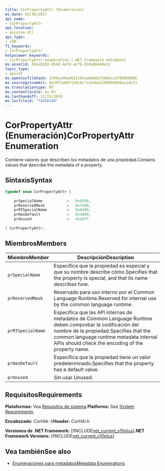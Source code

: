 ```yaml
---
title: CorPropertyAttr (Enumeración)
ms.date: 03/30/2017
api_name:
- CorPropertyAttr
api_location:
- mscoree.dll
api_type:
- COM
f1_keywords:
- CorPropertyAttr
helpviewer_keywords:
- CorPropertyAttr enumeration [.NET Framework metadata]
ms.assetid: 58ac8202-854d-4efd-acfb-d2da8b446e12
topic_type:
- apiref
ms.openlocfilehash: 2d49a146a465210cea8466a75666ca3f800b090b
ms.sourcegitcommit: 9a39f2a06f110c9c7ca54ba216900d038aa14ef3
ms.translationtype: MT
ms.contentlocale: es-ES
ms.lasthandoff: 11/23/2019
ms.locfileid: "74450140"
---
```

# <a name="corpropertyattr-enumeration"></a><span data-ttu-id="33574-102">CorPropertyAttr (Enumeración)</span><span class="sxs-lookup"><span data-stu-id="33574-102">CorPropertyAttr Enumeration</span></span>
<span data-ttu-id="33574-103">Contiene valores que describen los metadatos de una propiedad.</span><span class="sxs-lookup"><span data-stu-id="33574-103">Contains values that describe the metadata of a property.</span></span>  
  
## <a name="syntax"></a><span data-ttu-id="33574-104">Sintaxis</span><span class="sxs-lookup"><span data-stu-id="33574-104">Syntax</span></span>  
  
```cpp  
typedef enum CorPropertyAttr {  
  
    prSpecialName           =   0x0200,   
    prReservedMask          =   0xf400,  
    prRTSpecialName         =   0x0400,  
    prHasDefault            =   0x1000,  
    prUnused                =   0xe9ff  
  
} CorPropertyAttr;  
```  
  
## <a name="members"></a><span data-ttu-id="33574-105">Miembros</span><span class="sxs-lookup"><span data-stu-id="33574-105">Members</span></span>  
  
|<span data-ttu-id="33574-106">Miembro</span><span class="sxs-lookup"><span data-stu-id="33574-106">Member</span></span>|<span data-ttu-id="33574-107">Descripción</span><span class="sxs-lookup"><span data-stu-id="33574-107">Description</span></span>|  
|------------|-----------------|  
|`prSpecialName`|<span data-ttu-id="33574-108">Especifica que la propiedad es especial y que su nombre describe cómo.</span><span class="sxs-lookup"><span data-stu-id="33574-108">Specifies that the property is special, and that its name describes how.</span></span>|  
|`prReservedMask`|<span data-ttu-id="33574-109">Reservado para uso interno por el Common Language Runtime.</span><span class="sxs-lookup"><span data-stu-id="33574-109">Reserved for internal use by the common language runtime.</span></span>|  
|`prRTSpecialName`|<span data-ttu-id="33574-110">Especifica que las API internas de metadatos de Common Language Runtime deben comprobar la codificación del nombre de la propiedad.</span><span class="sxs-lookup"><span data-stu-id="33574-110">Specifies that the common language runtime metadata internal APIs should check the encoding of the property name.</span></span>|  
|`prHasDefault`|<span data-ttu-id="33574-111">Especifica que la propiedad tiene un valor predeterminado.</span><span class="sxs-lookup"><span data-stu-id="33574-111">Specifies that the property has a default value.</span></span>|  
|`prUnused`|<span data-ttu-id="33574-112">Sin usar.</span><span class="sxs-lookup"><span data-stu-id="33574-112">Unused.</span></span>|  
  
## <a name="requirements"></a><span data-ttu-id="33574-113">Requisitos</span><span class="sxs-lookup"><span data-stu-id="33574-113">Requirements</span></span>  
 <span data-ttu-id="33574-114">**Plataformas:** Vea [Requisitos de sistema](../../../../docs/framework/get-started/system-requirements.md).</span><span class="sxs-lookup"><span data-stu-id="33574-114">**Platforms:** See [System Requirements](../../../../docs/framework/get-started/system-requirements.md).</span></span>  
  
 <span data-ttu-id="33574-115">**Encabezado:** CorHdr. h</span><span class="sxs-lookup"><span data-stu-id="33574-115">**Header:** CorHdr.h</span></span>  
  
 <span data-ttu-id="33574-116">**Versiones de .NET Framework:** [!INCLUDE[net_current_v10plus](../../../../includes/net-current-v10plus-md.md)]</span><span class="sxs-lookup"><span data-stu-id="33574-116">**.NET Framework Versions:** [!INCLUDE[net_current_v10plus](../../../../includes/net-current-v10plus-md.md)]</span></span>  
  
## <a name="see-also"></a><span data-ttu-id="33574-117">Vea también</span><span class="sxs-lookup"><span data-stu-id="33574-117">See also</span></span>

- [<span data-ttu-id="33574-118">Enumeraciones para metadatos</span><span class="sxs-lookup"><span data-stu-id="33574-118">Metadata Enumerations</span></span>](../../../../docs/framework/unmanaged-api/metadata/metadata-enumerations.md)
